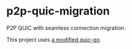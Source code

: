 # p2p-quic-migration
P2P QUIC with seamless connection migration.

This project uses [a modified quic-go](https://github.com/kota-yata/quic-go).
